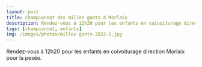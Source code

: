```yaml
---
layout: post
title: Championnat des milles gants à Morlaix
description: Rendez-vous à 12h20 pour les enfants en coivoiturage direction Morlaix pour la pesée.
tags: [championnat, enfants]
img: /images/photos/milles-gants-2022-1.jpg
---
```


Rendez-vous à 12h20 pour les enfants en coivoiturage direction Morlaix pour la pesée.